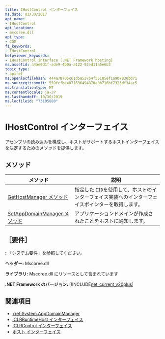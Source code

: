 ```yaml
---
title: IHostControl インターフェイス
ms.date: 03/30/2017
api_name:
- IHostControl
api_location:
- mscoree.dll
api_type:
- COM
f1_keywords:
- IHostControl
helpviewer_keywords:
- IHostControl interface [.NET Framework hosting]
ms.assetid: a4ae0d1f-ade9-4b0a-a122-93ed11a5e6b3
topic_type:
- apiref
ms.openlocfilehash: 444a78705c61d5a53764f55185ef1a907830bd71
ms.sourcegitcommit: 559fcfbe4871636494870a8b716bf7325df34ac5
ms.translationtype: MT
ms.contentlocale: ja-JP
ms.lasthandoff: 10/30/2019
ms.locfileid: "73195880"
---
```

# <a name="ihostcontrol-interface"></a>IHostControl インターフェイス
アセンブリの読み込みを構成し、ホストがサポートするホストインターフェイスを決定するためのメソッドを提供します。  
  
## <a name="methods"></a>メソッド  
  
|メソッド|説明|  
|------------|-----------------|  
|[GetHostManager メソッド](../../../../docs/framework/unmanaged-api/hosting/ihostcontrol-gethostmanager-method.md)|指定した `IID`を使用して、ホストのインターフェイス実装へのインターフェイスポインターを取得します。|  
|[SetAppDomainManager メソッド](../../../../docs/framework/unmanaged-api/hosting/ihostcontrol-setappdomainmanager-method.md)|アプリケーションドメインが作成されたことをホストに通知します。|  
  
## <a name="requirements"></a>［要件］  
 **:** 「[システム要件](../../../../docs/framework/get-started/system-requirements.md)」を参照してください。  
  
 **ヘッダー:** Mscoree.dll  
  
 **ライブラリ:** Mscoree.dll にリソースとして含まれています  
  
 **.NET Framework のバージョン:** [!INCLUDE[net_current_v20plus](../../../../includes/net-current-v20plus-md.md)]  
  
## <a name="see-also"></a>関連項目

- <xref:System.AppDomainManager>
- [ICLRRuntimeHost インターフェイス](../../../../docs/framework/unmanaged-api/hosting/iclrruntimehost-interface.md)
- [ICLRControl インターフェイス](../../../../docs/framework/unmanaged-api/hosting/iclrcontrol-interface.md)
- [ホスト インターフェイス](../../../../docs/framework/unmanaged-api/hosting/hosting-interfaces.md)
